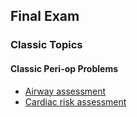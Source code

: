 ## Final Exam

### Classic Topics

#### Classic Peri-op Problems

- [Airway assessment](airway_assessment.htm)
- [Cardiac risk assessment](cardiac_risk_assessment.htm)
